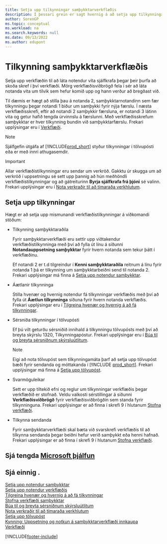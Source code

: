 ```yaml
---
title: Setja upp tilkynningar samþykktarverkflæðis
description: Í þessari grein er sagt hvernig á að setja upp tilkynningar verkflæðis til að láta notanda vita að tilvik hafi komið upp sem þarf að bregðast við; verkflæðissvar er nauðsynlegt.
author: SorenGP
ms.topic: conceptual
ms.workload: na
ms.search.keywords: null
ms.date: 09/13/2022
ms.author: edupont
---
```

# <a name="approval-workflow-notifications"></a>Tilkynning samþykktarverkflæðis

Setja upp verkflæðin til að láta notendur vita sjálfkrafa þegar þeir þurfa að skoða skref í því verkflæði. Mörg verkflæðisviðbrögð fela í sér að láta notanda vita um tilvik sem hefur komið upp og hann verður að bregðast við.

Til dæmis er hægt að stilla þau á notanda 2, samþykktarnotandinn sem fær tilkynningu þegar notandi 1 biður um samþykki fyrir nýja færslu. Í næsta verkflæðisskrefi, eftir að notandi 2 samþykkir færsluna, er notandi 3 látinn vita og getur hafið tengda úrvinnslu á færslunni. Með verkflæðisskrefum samþykktar er hver tilkynning bundin við samþykktarfærslu. Frekari upplýsingar eru í [Verkflæði](across-workflow.md).  

> [!NOTE]  
> Sjálfgefin útgáfa af [!INCLUDE[prod_short](includes/prod_short.md)] styður tilkynningar í tölvupósti eða er með innri athugasemdir.  

> [!IMPORTANT]  
> Allar verkflæðistilkynningar eru sendar um verkröð. Gakktu úr skugga um að verkröð í uppsetningu sé sett upp þannig að hún meðhöndli verkflæðistilkynningar og að gátreiturinn **Byrja sjálfkrafa frá þjóni** sé valinn. Frekari upplýsingar eru í [Nota verkraðir til að tímaraða verkhlutum](admin-job-queues-schedule-tasks.md).

## <a name="set-up-notifications"></a>Setja upp tilkynningar

Hægt er að setja upp mismunandi verkflæðistilkynningar á viðkomandi stöðum:  

* Tilkynning samþykktaraðila

  Fyrir samþykktarverkflæði eru settir upp viðtakendur verkflæðistilkynninga með því að fylla út línu á síðunni **Notandauppsetning samþykktar** fyrir hvern notanda sem tekur þátt í verkflæðinu.  

  Ef notandi 2 er t.d tilgreindur í **Kenni samþykktaraðila** reitnum á línu fyrir notanda 1 þá er tilkynning um samþykktarbeiðni send til notanda 2. Frekari upplýsingar má finna á [Setja upp notendur samþykktar](across-how-to-set-up-approval-users.md). 
  
* Áætlanir tilkynninga

  Stilla hvenær og hvernig notendur fá tilkynningar verkflæðis með því að fylla út **Áætlun tilkynninga** síðuna fyrir hvern notanda verkflæðis. Frekari upplýsingar eru í [Tilgreina hvenær og hvernig á að fá tilkynningar](across-how-to-specify-when-and-how-to-receive-notifications.md). 
  
* Sérsníða tilkynningar í tölvupósti

  Ef þú vilt geturðu sérsniðið innihald á tilkynningu tölvupósts með því að breyta skýrslu 1320, Tilkynningapóstur. Frekari upplýsingar eru í [Búa til og breyta sérsniðnum skýrsluútlitum](ui-how-create-custom-report-layout.md).  

  > [!NOTE]
  > Eigi að nota tölvupóst sem tilkynningamáta þarf að setja upp tölvupóst bæði fyrir sendanda og móttakanda í [!INCLUDE [prod_short](includes/prod_short.md)]. Frekari upplýsingar má finna á [Setja upp tölvupóst](admin-how-setup-email.md).
  
* Svarmöguleikar

  Sett er upp tiltekið efni og reglur um tilkynningar verkflæðis þegar verkflæðið er stofnað. Veldu valkosti sérstillingar á síðunni **Verkflæðisviðbrögð** fyrir verkflæðisviðbrögðin sem standa fyrir tilkynninguna. Frekari upplýsingar er að finna í skrefi 9 í hlutanum [Stofna verkflæði](across-how-to-create-workflows.md#to-create-a-workflow). 
  
* Tilkynna sendanda

  Fyrir samþykktarverkflæði skal bæta við svarskrefi verkflæðis til að tilkynna sendanda þegar beiðni hefur verið samþykkt eða henni hafnað. Frekari upplýsingar er að finna í skrefi 9 í hlutanum [Stofna verkflæði](across-how-to-create-workflows.md#to-create-a-workflow).   

## <a name="see-related-microsoft-training"></a>Sjá tengda [Microsoft þjálfun](/training/modules/create-workflows/)

## <a name="see-also"></a>Sjá einnig .

[Setja upp notendur samþykktar](across-how-to-set-up-approval-users.md)  
[Setja upp notendur verkflæðis](across-how-to-set-up-workflow-users.md)  
[Tilgreina hvenær og hvernig á að fá tilkynningar](across-how-to-specify-when-and-how-to-receive-notifications.md)  
[Stofna verkflæði samþykktar](across-how-to-create-workflows.md)  
[Búa til og breyta sérsniðnum skýrsluútlitum](ui-how-create-custom-report-layout.md)  
[Nota verkraðir til að tímaraða verkhlutum](admin-job-queues-schedule-tasks.md)  
[Setja upp tölvupóst](admin-how-setup-email.md)  
[Kynning: Uppsetning og notkun á samþykktarverkflæði innkaupa](walkthrough-setting-up-and-using-a-purchase-approval-workflow.md)  
[Verkflæði](across-workflow.md)  

[!INCLUDE[footer-include](includes/footer-banner.md)]
